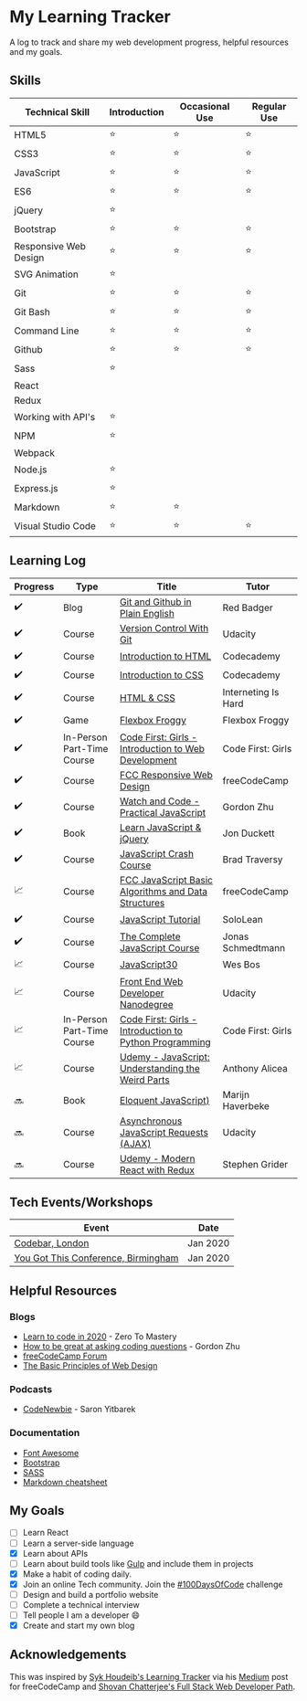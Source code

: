 # My Learning Tracker

A log to track and share my web development progress, helpful resources and my goals.

## Skills
| Technical Skill       | Introduction    | Occasional Use  | Regular Use |
|-----------------------|-----------------| ----------------|-------------|
| HTML5                 | :star:          | :star:          | :star:      |
| CSS3                  | :star:          | :star:          | :star:      |           
| JavaScript            | :star:          | :star:          | :star:      |
| ES6                   | :star:          | :star:          | :star:      |
| jQuery                | :star:          |                 |             |
| Bootstrap             | :star:          | :star:          | :star:      |
| Responsive Web Design | :star:          | :star:          | :star:      |
| SVG Animation         | :star:          |                 |             |    
| Git                   | :star:          | :star:          | :star:      |    
| Git Bash              | :star:          | :star:          | :star:      |    
| Command Line          | :star:          | :star:          | :star:      |    
| Github                | :star:          | :star:          | :star:      |    
| Sass                  | :star:          |
| React                 |                 |
| Redux                 |                 |
| Working with API's    | :star:          |
| NPM                   | :star:          |
| Webpack               |                 |
| Node.js               | :star: |        |
| Express.js            | :star: |        |
| Markdown              | :star: | :star: |
| Visual Studio Code    | :star: | :star: | :star: |

## Learning Log
| Progress                   | Type    | Title                                            | Tutor         |
|----------------------------|---------| -------------------------------------------------|---------------|
| :heavy_check_mark:         | Blog    | [Git and Github in Plain English](https://blog.red-badger.com/2016/11/29/gitgithub-in-plain-english) | Red Badger |
| :heavy_check_mark:         | Course  | [Version Control With Git](https://www.udacity.com/course/version-control-with-git--ud123) | Udacity |
| :heavy_check_mark:         | Course  | [Introduction to HTML](https://www.codecademy.com/learn/learn-html) | Codecademy |
| :heavy_check_mark:         | Course  | [Introduction to CSS](https://www.codecademy.com/learn/learn-css)   | Codecademy |
| :heavy_check_mark:         | Course  | [HTML & CSS](https://internetingishard.com/)                        | Interneting Is Hard |
| :heavy_check_mark:         | Game    | [Flexbox Froggy](http://flexboxfroggy.com/)                         | Flexbox Froggy |
| :heavy_check_mark:         | In-Person Part-Time Course  | [Code First: Girls - Introduction to Web Development](https://www.codefirstgirls.org.uk/) | Code First: Girls |
| :heavy_check_mark:         | Course  | [FCC Responsive Web Design](https://www.freecodecamp.org/toowee)        | freeCodeCamp |
| :heavy_check_mark:         | Course  | [Watch and Code - Practical JavaScript](https://watchandcode.com/p/practical-javascript) | Gordon Zhu |
| :heavy_check_mark:         | Book    | [Learn JavaScript & jQuery](http://javascriptbook.com/)             | Jon Duckett |
| :heavy_check_mark:         | Course  | [JavaScript Crash Course](https://www.youtube.com/watch?v=hdI2bqOjy3c&t=2s) | Brad Traversy |
| :chart_with_upwards_trend: | Course  | [FCC JavaScript Basic Algorithms and Data Structures](https://www.freecodecamp.org/toowee) | freeCodeCamp |
| :heavy_check_mark: | Course  | [JavaScript Tutorial](https://www.sololearn.com/Course/JavaScript/) | SoloLean |
| :heavy_check_mark: | Course  | [The Complete JavaScript Course](https://www.udemy.com/course/the-complete-javascript-course/) | Jonas Schmedtmann |
| :chart_with_upwards_trend: | Course  | [JavaScript30](https://javascript30.com/)                           | Wes Bos |
| :chart_with_upwards_trend: | Course  | [Front End Web Developer Nanodegree](https://www.udacity.com/course/front-end-web-developer-nanodegree--nd0011) | Udacity |
| :chart_with_upwards_trend: | In-Person Part-Time Course  | [Code First: Girls - Introduction to Python Programming](https://www.codefirstgirls.org.uk/)        | Code First: Girls |
| :chart_with_upwards_trend: | Course  | [Udemy - JavaScript: Understanding the Weird Parts](https://www.udemy.com/course/understand-javascript/learn/lecture/2237542?start=345) | Anthony Alicea |
| :soon: | Book  | [Eloquent JavaScript)](https://eloquentjavascript.net/) | Marijn Haverbeke |
| :soon: | Course  | [Asynchronous JavaScript Requests (AJAX)](https://www.udacity.com/course/asynchronous-javascript-requests--ud109) | Udacity |
| :soon: | Course  | [Udemy - Modern React with Redux](https://www.udemy.com/course/react-redux/) | Stephen Grider |

## Tech Events/Workshops
| Event                                                                 | Date            |
|-----------------------------------------------------------------------|-----------------| 
| [Codebar, London](https://codebar.io/)                                | Jan 2020        | 
| [You Got This Conference, Birmingham](https://2020.yougotthis.io/)    | Jan 2020        |

## Helpful Resources
### Blogs
* [Learn to code in 2020](https://zerotomastery.io/blog/learn-to-code-in-2020-get-hired-and-have-fun-along-the-way/) - Zero To Mastery
* [How to be great at asking coding questions](https://medium.com/@gordon_zhu/how-to-be-great-at-asking-questions-e37be04d0603) - Gordon Zhu
* [freeCodeCamp Forum](https://www.freecodecamp.org/forum/)
* [The Basic Principles of Web Design](https://www.freecodecamp.org/forum/t/the-basic-principles-of-web-design-introduction/316149)

### Podcasts
* [CodeNewbie](https://saron.io/) - Saron Yitbarek

### Documentation
* [Font Awesome](https://fontawesome.com/how-to-use/on-the-web/referencing-icons/basic-use)
* [Bootstrap](https://getbootstrap.com/docs/4.4/getting-started/introduction/)
* [SASS](https://sass-lang.com/documentation)
* [Markdown cheatsheet](https://github.com/adam-p/markdown-here/wiki/Markdown-Cheatsheet)

## My Goals
* [ ] Learn React
* [ ] Learn a server-side language
* [x] Learn about APIs
* [ ] Learn about build tools like [Gulp](https://gulpjs.com/) and include them in projects
* [x] Make a habit of coding daily. 
* [x] Join an online Tech community. Join the [#100DaysOfCode](https://www.100daysofcode.com/) challenge 
* [ ] Design and build a portfolio website
* [ ] Complete a technical interview
* [ ] Tell people I am a developer :smile:
* [x] Create and start my own blog

## Acknowledgements
This was inspired by [Syk Houdeib's Learning Tracker](https://github.com/Syknapse/My-Learning-Tracker) via his [Medium](https://www.freecodecamp.org/news/how-i-switched-careers-and-got-a-developer-job-in-10-months-a-true-story-b8895e855a8b/) post for freeCodeCamp and [Shovan Chatterjee's Full Stack Web Developer Path](https://github.com/adam-p/markdown-here/wiki/Markdown-Cheatsheet).
